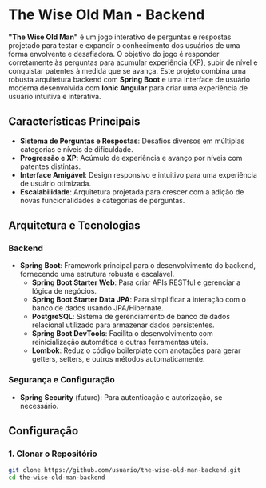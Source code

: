 # The Wise Old Man - Backend

**"The Wise Old Man"** é um jogo interativo de perguntas e respostas projetado para testar e expandir o conhecimento dos usuários de uma forma envolvente e desafiadora. O objetivo do jogo é responder corretamente às perguntas para acumular experiência (XP), subir de nível e conquistar patentes à medida que se avança. Este projeto combina uma robusta arquitetura backend com **Spring Boot** e uma interface de usuário moderna desenvolvida com **Ionic Angular** para criar uma experiência de usuário intuitiva e interativa.

## Características Principais

- **Sistema de Perguntas e Respostas**: Desafios diversos em múltiplas categorias e níveis de dificuldade.
- **Progressão e XP**: Acúmulo de experiência e avanço por níveis com patentes distintas.
- **Interface Amigável**: Design responsivo e intuitivo para uma experiência de usuário otimizada.
- **Escalabilidade**: Arquitetura projetada para crescer com a adição de novas funcionalidades e categorias de perguntas.

## Arquitetura e Tecnologias

### Backend

- **Spring Boot**: Framework principal para o desenvolvimento do backend, fornecendo uma estrutura robusta e escalável.
  - **Spring Boot Starter Web**: Para criar APIs RESTful e gerenciar a lógica de negócios.
  - **Spring Boot Starter Data JPA**: Para simplificar a interação com o banco de dados usando JPA/Hibernate.
  - **PostgreSQL**: Sistema de gerenciamento de banco de dados relacional utilizado para armazenar dados persistentes.
  - **Spring Boot DevTools**: Facilita o desenvolvimento com reinicialização automática e outras ferramentas úteis.
  - **Lombok**: Reduz o código boilerplate com anotações para gerar getters, setters, e outros métodos automaticamente.

### Segurança e Configuração

- **Spring Security** (futuro): Para autenticação e autorização, se necessário.

## Configuração

### 1. Clonar o Repositório

```bash
git clone https://github.com/usuario/the-wise-old-man-backend.git
cd the-wise-old-man-backend
